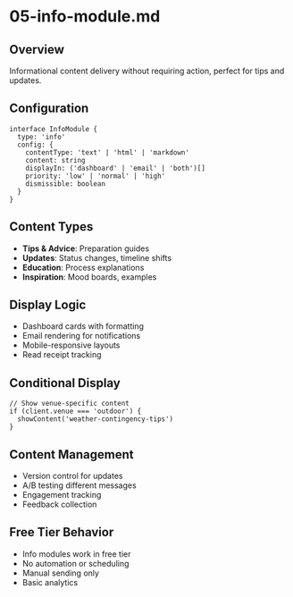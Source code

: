 # 05-info-module.md

## Overview

Informational content delivery without requiring action, perfect for tips and updates.

## Configuration

```
interface InfoModule {
  type: 'info'
  config: {
    contentType: 'text' | 'html' | 'markdown'
    content: string
    displayIn: ('dashboard' | 'email' | 'both')[]
    priority: 'low' | 'normal' | 'high'
    dismissible: boolean
  }
}
```

## Content Types

- **Tips & Advice**: Preparation guides
- **Updates**: Status changes, timeline shifts
- **Education**: Process explanations
- **Inspiration**: Mood boards, examples

## Display Logic

- Dashboard cards with formatting
- Email rendering for notifications
- Mobile-responsive layouts
- Read receipt tracking

## Conditional Display

```
// Show venue-specific content
if (client.venue === 'outdoor') {
  showContent('weather-contingency-tips')
}
```

## Content Management

- Version control for updates
- A/B testing different messages
- Engagement tracking
- Feedback collection

## Free Tier Behavior

- Info modules work in free tier
- No automation or scheduling
- Manual sending only
- Basic analytics